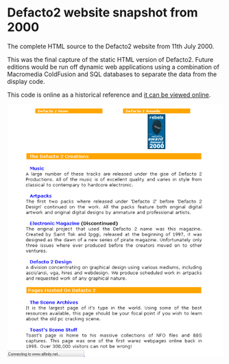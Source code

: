 # Defacto2 website snapshot from 2000

The complete HTML source to the Defacto2 website from 11th July 2000.

This was the final capture of the static HTML version of Defacto2. Future editions would be run off dynamic web applications using a combination of Macromedia ColdFusion and SQL databases to separate the data from the display code.

This code is online as a historical reference and [it can be viewed online](http://defacto2.net/wayback/defacto2-from-2000-july-11/index.html).

![Website screen shot](SCREEN.png)
